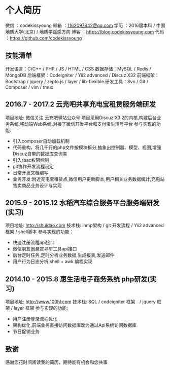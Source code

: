 # 个人简历

微信 ：codekissyoung
邮箱 ：1162097842@qq.com
学历 ：2016届本科 / 中国地质大学(北京) / 地质学遥感方向
博客 ：https://blog.codekissyoung.com
代码 ：https://github.com/codekissyoung

## 技能清单

开发语言：C/C++ / PHP / JS / HTML / CSS
数据存储：MySQL / Redis / MongoDB
后端框架：Codeigniter / Yii2 advanced / Discuz X32
前端框架：Bootstrap / jquery / zepto.js / layer / lib-flexible
研发工具：Svn / Git / Composer / vim / tmux

## 2016.7 - 2017.2 云充吧共享充电宝租赁服务端研发

项目地址: 微信关注 云充吧驿站公众号
项目采用Discuz!X3.2的内核,构建后台业务系统,移动端Web系统,对接了微信开发平台和支付宝生活号平台
参与实现的功能:

- 引入composer自动加载机制
- 代码重构，将几千行的php文件按模块拆分,抽象出控制器、模型、视图,增强Discuz自带的数据库查询类
- 引入rbac权限控制
- git协作开发流程设定
- 日常开发文档编写
- 业务开发:附近充电宝租赁点,微信用户更新脚本,用户相关业务数据统计,充电站售卖商品业务设计与实现

## 2015.9 - 2015.12 水稻汽车综合服务平台服务端研发(实习)

项目地址: http://shuidao.com
技术栈: lnmp架构 / git 开发流程 / Yii2 advanced 框架 / shell脚本
参与实现的功能：

- 快速注册流程api接口
- 微信朋友圈悬赏寻车工具api接口
- 后台定时任务,定时分析业务数据,生成报表,发送邮件
- 用户行为日志分析,shell + awk 编程实现

## 2014.10 - 2015.8 惠生活电子商务系统 php研发(实习)

项目地址: http://www.100hl.com
技术栈: SQL / codeigniter 框架　/ jquery 框架 / layer 框架
参与实现的功能:

- 用户注册登录流程优化
- 架构优化,前端业务直接访问数据库改为通过Api系统访问数据库
- 节日促销业务

## 致谢

感谢您花时间阅读我的简历，期待能有机会和您共事
